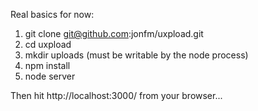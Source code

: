 Real basics for now:

1) git clone git@github.com:jonfm/uxpload.git
2) cd uxpload
3) mkdir uploads (must be writable by the node process)
4) npm install
5) node server

Then hit http://localhost:3000/ from your browser...
